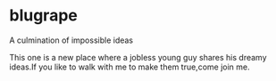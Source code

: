 # blugrape
A culmination of impossible ideas

This one is a new place where a jobless young guy shares his dreamy ideas.If you like to walk with me to make them true,come join me.
